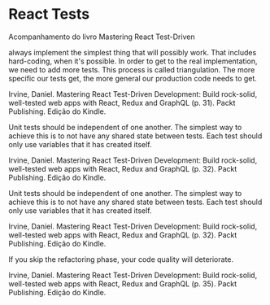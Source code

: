 # React Tests

Acompanhamento do livro Mastering React Test-Driven

always implement the simplest thing that will possibly work. That includes hard-coding, when it's possible. In order to get to the real implementation, we need to add more tests. This process is called triangulation. The more specific our tests get, the more general our production code needs to get.

Irvine, Daniel. Mastering React Test-Driven Development: Build rock-solid, well-tested web apps with React, Redux and GraphQL (p. 31). Packt Publishing. Edição do Kindle. 

Unit tests should be independent of one another. The simplest way to achieve this is to not have any shared state between tests. Each test should only use variables that it has created itself.

Irvine, Daniel. Mastering React Test-Driven Development: Build rock-solid, well-tested web apps with React, Redux and GraphQL (p. 32). Packt Publishing. Edição do Kindle. 

Unit tests should be independent of one another. The simplest way to achieve this is to not have any shared state between tests. Each test should only use variables that it has created itself.

Irvine, Daniel. Mastering React Test-Driven Development: Build rock-solid, well-tested web apps with React, Redux and GraphQL (p. 32). Packt Publishing. Edição do Kindle. 

If you skip the refactoring phase, your code quality will deteriorate.

Irvine, Daniel. Mastering React Test-Driven Development: Build rock-solid, well-tested web apps with React, Redux and GraphQL (p. 35). Packt Publishing. Edição do Kindle. 